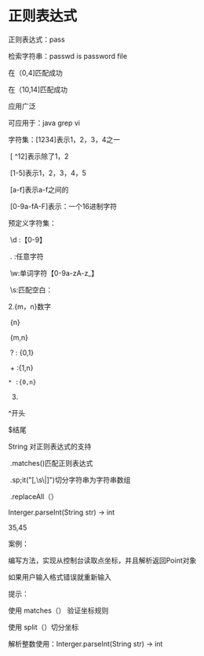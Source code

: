 # 正则表达式

正则表达式：pass

检索字符串：passwd is password file

在（0,4]匹配成功

在（10,14]匹配成功

应用广泛

可应用于：java grep vi

字符集：[1234]表示1，2，3，4之一

​		[ ^12]表示除了1，2

​		[1-5]表示1，2，3，4，5

​		[a-f]表示a-f之间的

​		[0-9a-fA-F]表示：一个16进制字符

预定义字符集：

​		\d :【0-9】

​		. :任意字符

​		\w:单词字符【0-9a-zA-z_】

​		\s:匹配空白：

2.{m，n}数字

​	{n}

​	{m,n}

​	? : {0,1}

​	+ :{1,n}

 	* :{0,n}

3.

^开头

$结尾

String 对正则表达式的支持

​	.matches()匹配正则表达式

​	.sp;it("[,\s\\|]")切分字符串为字符串数组

​	.replaceAll（）

Interger.parseInt(String str) -> int

35,45

案例：

编写方法，实现从控制台读取点坐标，并且解析返回Point对象

如果用户输入格式错误就重新输入

提示：

使用 matches（） 验证坐标规则

使用 split（）切分坐标

解析整数使用：Interger.parseInt(String str) -> int



